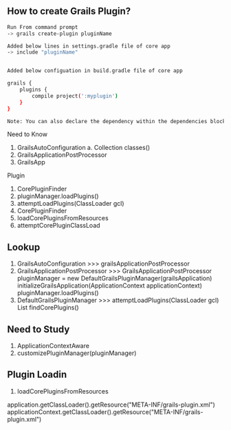 How to create Grails Plugin?
---
```bash
Run From command prompt
-> grails create-plugin pluginName

Added below lines in settings.gradle file of core app
-> include "pluginName"


Added below configuation in build.gradle file of core app

grails {
    plugins {
        compile project(':myplugin')
    }
}

Note: You can also declare the dependency within the dependencies block, however you will not get subproject reloading if you do this!

```


Need to Know
1. GrailsAutoConfiguration
	a. Collection<Class> classes()
2. GrailsApplicationPostProcessor
3. GrailsApp


Plugin 
1. CorePluginFinder
2. pluginManager.loadPlugins()
3. attemptLoadPlugins(ClassLoader gcl)
4. CorePluginFinder
5. loadCorePluginsFromResources
6. attemptCorePluginClassLoad




Lookup
------------------------------------------------------------------------
1. GrailsAutoConfiguration			>>>			grailsApplicationPostProcessor
2. GrailsApplicationPostProcessor	>>>			GrailsApplicationPostProcessor
		pluginManager = new DefaultGrailsPluginManager(grailsApplication)
		initializeGrailsApplication(ApplicationContext applicationContext)
		pluginManager.loadPlugins()
3. DefaultGrailsPluginManager	>>>			attemptLoadPlugins(ClassLoader gcl)
		List<GrailsPlugin> findCorePlugins()
		
		
		

Need to Study
--------------------------------------------------------------------------
1. ApplicationContextAware
2. customizePluginManager(pluginManager)


Plugin Loadin
------------------------------------
1. loadCorePluginsFromResources

application.getClassLoader().getResource("META-INF/grails-plugin.xml")
applicationContext.getClassLoader().getResource("META-INF/grails-plugin.xml")